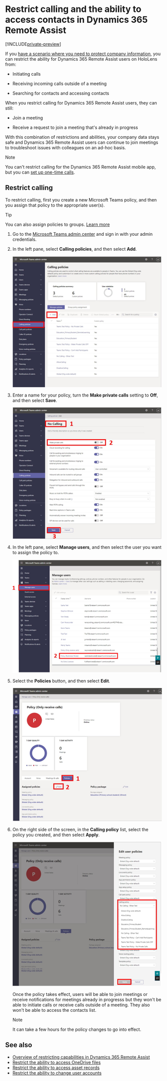 
# Restrict calling and the ability to access contacts in Dynamics 365 Remote Assist

[!INCLUDE[private-preview](../includes/private-preview.md)]

If you [have a scenario where you need to protect company information](restricted-mode-overview.md), you can restrict the ability for Dynamics 365 Remote Assist users on HoloLens from:

- Initiating calls 

- Receiving incoming calls outside of a meeting

- Searching for contacts and accessing contacts

When you restrict calling for Dynamics 365 Remote Assist users, they can still:

- Join a meeting

- Receive a request to join a meeting that's already in progress

With this combination of restrictions and abilities, your company data stays safe and Dynamics 365 Remote Assist users can continue to join meetings to troubleshoot issues with colleagues on an ad-hoc basis. 

> [!NOTE]
> You can't restrict calling for the Dynamics 365 Remote Assist mobile app, but you can [set up one-time calls](one-time-call.md). 

## Restrict calling

To restrict calling, first you create a new Microsoft Teams policy, and then you assign that policy to the appropriate user(s). 

> [!TIP]
> You can also assign policies to groups. [Learn more](https://docs.microsoft.com/microsoftteams/assign-policies-users-and-groups) 

1. Go to the [Microsoft Teams admin center](https://admin.teams.microsoft.com) and sign in with your admin credentials.      

2. In the left pane, select **Calling policies**, and then select **Add**.

    ![Screenshot of Microsoft Teams admin center with Calling policies command and Add button highlighted.](media/restricted-mode-calling-add-policy.jpg "Screenshot of Microsoft Teams admin center with Calling policies command and Add button highlighted")

3. Enter a name for your policy, turn the **Make private calls** setting to **Off**, and then select **Save**. 

    ![Screenshot highlighting description, Make private calls option, and Save button.](media/restricted-mode-calling-turn-off-private-calls.jpg "Screenshot highlighting description, Make private calls option, and Save button")

4. In the left pane, select **Manage users**, and then select the user you want to assign the policy to. 

    ![Screenshot highlighting Manage users command and selected policy.](media/restricted-mode-calling-assign-user.jpg "Screenshot highlighting Manage users command and selected policy")

5. Select the **Policies** button, and then select **Edit**.

    ![Screenshot highlighting Policies button and Edit button.](media/restricted-mode-calling-edit.jpg "Screenshot highlighting Policies button and Edit button")

6. On the right side of the screen, in the **Calling policy** list, select the policy you created, and then select **Apply**.

    ![Screenshot of Calling policy list opened.](media/restricted-mode-calling-select-policy.jpg "Screenshot of Calling policy list opened")

   Once the policy takes effect, users will be able to join meetings or receive notifications for meetings already in progresss but they won't be able to initiate calls or receive calls outside of a meeting. They also won't be able to access the contacts list. 

    > [!NOTE]
    > It can take a few hours for the policy changes to go into effect.

## See also

- [Overview of restricting capabilities in Dynamics 365 Remote Assist](restricted-mode-overview.md)
- [Restrict the ability to access OneDrive files](restricted-mode-files.md)
- [Restrict the ability to access asset records](restricted-mode-assets.md)
- [Restrict the ability to change user accounts](restricted-mode-signout.md)
